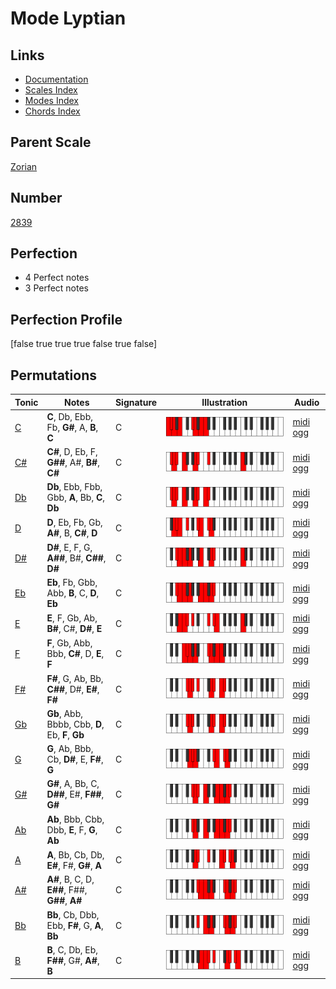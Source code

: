 # Mode Lyptian

## Links

- [Documentation](index.md)
- [Scales Index](Scales.md)
- [Modes Index](Modes.md)
- [Chords Index](Chords.md)

## Parent Scale

[Zorian](ScaleZorian.md)

## Number

[2839](https://ianring.com/musictheory/scales/2839)

## Perfection

- 4 Perfect notes
- 3 Perfect notes

## Perfection Profile

[false true true true false true false]

## Permutations

| Tonic | Notes | Signature | Illustration | Audio |
|-------|-------|-----------|--------------|-------|
| [C](ModeCNaturalLyptian.md) | **C**, Db, Ebb, Fb, **G#**, A, **B**, **C** | C | ![CNaturalLyptian](ModeCNaturalLyptian.png) | [midi](ModeCNaturalLyptian.mid) [ogg](ModeCNaturalLyptian.ogg) |
| [C#](ModeCSharpLyptian.md) | **C#**, D, Eb, F, **G##**, A#, **B#**, **C#** | C | ![CSharpLyptian](ModeCSharpLyptian.png) | [midi](ModeCSharpLyptian.mid) [ogg](ModeCSharpLyptian.ogg) |
| [Db](ModeDFlatLyptian.md) | **Db**, Ebb, Fbb, Gbb, **A**, Bb, **C**, **Db** | C | ![DFlatLyptian](ModeDFlatLyptian.png) | [midi](ModeDFlatLyptian.mid) [ogg](ModeDFlatLyptian.ogg) |
| [D](ModeDNaturalLyptian.md) | **D**, Eb, Fb, Gb, **A#**, B, **C#**, **D** | C | ![DNaturalLyptian](ModeDNaturalLyptian.png) | [midi](ModeDNaturalLyptian.mid) [ogg](ModeDNaturalLyptian.ogg) |
| [D#](ModeDSharpLyptian.md) | **D#**, E, F, G, **A##**, B#, **C##**, **D#** | C | ![DSharpLyptian](ModeDSharpLyptian.png) | [midi](ModeDSharpLyptian.mid) [ogg](ModeDSharpLyptian.ogg) |
| [Eb](ModeEFlatLyptian.md) | **Eb**, Fb, Gbb, Abb, **B**, C, **D**, **Eb** | C | ![EFlatLyptian](ModeEFlatLyptian.png) | [midi](ModeEFlatLyptian.mid) [ogg](ModeEFlatLyptian.ogg) |
| [E](ModeENaturalLyptian.md) | **E**, F, Gb, Ab, **B#**, C#, **D#**, **E** | C | ![ENaturalLyptian](ModeENaturalLyptian.png) | [midi](ModeENaturalLyptian.mid) [ogg](ModeENaturalLyptian.ogg) |
| [F](ModeFNaturalLyptian.md) | **F**, Gb, Abb, Bbb, **C#**, D, **E**, **F** | C | ![FNaturalLyptian](ModeFNaturalLyptian.png) | [midi](ModeFNaturalLyptian.mid) [ogg](ModeFNaturalLyptian.ogg) |
| [F#](ModeFSharpLyptian.md) | **F#**, G, Ab, Bb, **C##**, D#, **E#**, **F#** | C | ![FSharpLyptian](ModeFSharpLyptian.png) | [midi](ModeFSharpLyptian.mid) [ogg](ModeFSharpLyptian.ogg) |
| [Gb](ModeGFlatLyptian.md) | **Gb**, Abb, Bbbb, Cbb, **D**, Eb, **F**, **Gb** | C | ![GFlatLyptian](ModeGFlatLyptian.png) | [midi](ModeGFlatLyptian.mid) [ogg](ModeGFlatLyptian.ogg) |
| [G](ModeGNaturalLyptian.md) | **G**, Ab, Bbb, Cb, **D#**, E, **F#**, **G** | C | ![GNaturalLyptian](ModeGNaturalLyptian.png) | [midi](ModeGNaturalLyptian.mid) [ogg](ModeGNaturalLyptian.ogg) |
| [G#](ModeGSharpLyptian.md) | **G#**, A, Bb, C, **D##**, E#, **F##**, **G#** | C | ![GSharpLyptian](ModeGSharpLyptian.png) | [midi](ModeGSharpLyptian.mid) [ogg](ModeGSharpLyptian.ogg) |
| [Ab](ModeAFlatLyptian.md) | **Ab**, Bbb, Cbb, Dbb, **E**, F, **G**, **Ab** | C | ![AFlatLyptian](ModeAFlatLyptian.png) | [midi](ModeAFlatLyptian.mid) [ogg](ModeAFlatLyptian.ogg) |
| [A](ModeANaturalLyptian.md) | **A**, Bb, Cb, Db, **E#**, F#, **G#**, **A** | C | ![ANaturalLyptian](ModeANaturalLyptian.png) | [midi](ModeANaturalLyptian.mid) [ogg](ModeANaturalLyptian.ogg) |
| [A#](ModeASharpLyptian.md) | **A#**, B, C, D, **E##**, F##, **G##**, **A#** | C | ![ASharpLyptian](ModeASharpLyptian.png) | [midi](ModeASharpLyptian.mid) [ogg](ModeASharpLyptian.ogg) |
| [Bb](ModeBFlatLyptian.md) | **Bb**, Cb, Dbb, Ebb, **F#**, G, **A**, **Bb** | C | ![BFlatLyptian](ModeBFlatLyptian.png) | [midi](ModeBFlatLyptian.mid) [ogg](ModeBFlatLyptian.ogg) |
| [B](ModeBNaturalLyptian.md) | **B**, C, Db, Eb, **F##**, G#, **A#**, **B** | C | ![BNaturalLyptian](ModeBNaturalLyptian.png) | [midi](ModeBNaturalLyptian.mid) [ogg](ModeBNaturalLyptian.ogg) |
